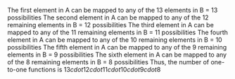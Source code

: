 The first element in A can be mapped to any of the 13 elements in B = 13 possibilities 
The second element in A can be mapped to any of the 12 remaining elements in B = 12 possibilities 
The third element in A can be mapped to any of the 11 remaining elements in B = 11 possibilities 
The fourth element in A can be mapped to any of the 10 remaining elements in B = 10 possibilities 
The fifth element in A can be mapped to any of the 9 remaining elements in B = 9 possibilities 
The sixth element in A can be mapped to any of the 8 remaining elements in B = 8 possibilities 
Thus, the number of one-to-one functions is $13 cdot 12 cdot 11 cdot 10 cdot 9 cdot 8$
